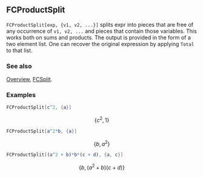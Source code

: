 ## FCProductSplit

`FCProductSplit[exp, {v1, v2, ...}]` splits expr into pieces that are free of any occurrence of `v1, v2, ...` and pieces that contain those variables. This works both on sums and products. The output is provided in the form of a two element list. One can recover the original expression by applying `Total` to that list.

### See also

[Overview](Extra/FeynCalc.md), [FCSplit](FCSplit.md).

### Examples

```mathematica
FCProductSplit[c^2, {a}]
```

$$\left\{c^2,1\right\}$$

```mathematica
FCProductSplit[a^2*b, {a}]
```

$$\left\{b,a^2\right\}$$

```mathematica
FCProductSplit[(a^2 + b)*b*(c + d), {a, c}]
```

$$\left\{b,\left(a^2+b\right) (c+d)\right\}$$
